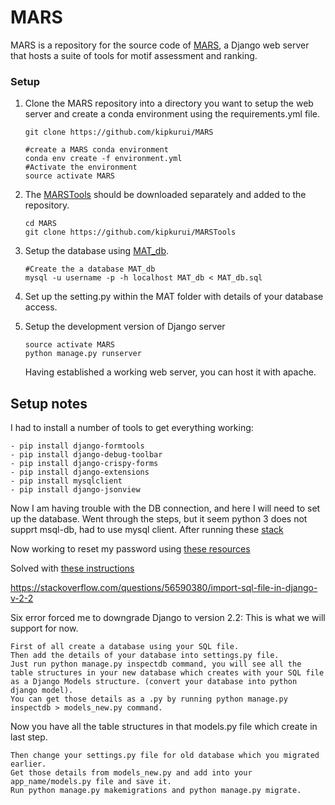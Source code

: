 # MARS

MARS is a repository for the source code of [MARS](www.bioinf.ict.ru.ac.za), a Django web server that hosts a suite of tools for motif assessment and ranking.

### Setup
1. Clone the MARS repository into a directory you want to setup the web server and create a conda environment using the requirements.yml file.

    ```
    git clone https://github.com/kipkurui/MARS

    #create a MARS conda environment
    conda env create -f environment.yml
    #Activate the environment
    source activate MARS
    ```

2. The [MARSTools](https://github.com/kipkurui/MARSTools) should be downloaded separately and added to the repository. 
    ```
    cd MARS
    git clone https://github.com/kipkurui/MARSTools
    ```
3. Setup the database using [MAT_db](MATOM/Database/MAT_db.sql).
    ```
    #Create the a database MAT_db
    mysql -u username -p -h localhost MAT_db < MAT_db.sql
    
    ```
3. Set up the setting.py within the MAT folder with details of your database access. 

4. Setup the development version of Django server
    ```
    source activate MARS
    python manage.py runserver
    ```
    Having established a working web server, you can host it with apache.


## Setup notes

I had to install a number of tools to get everything working:

    - pip install django-formtools
    - pip install django-debug-toolbar
    - pip install django-crispy-forms
    - pip install django-extensions
    - pip install mysqlclient
    - pip install django-jsonview

 Now I am having trouble with the DB connection, and here I will need to set up the database. 
Went through the steps, but it seem python 3 does not supprt msql-db, had to use mysql client. 
After running these [stack](https://stackoverflow.com/questions/7475223/mysql-config-not-found-when-installing-mysqldb-python-interface)

Now working to reset my password using [these resources](https://gist.github.com/zubaer-ahammed/c81c9a0e37adc1cb9a6cdc61c4190f52)

Solved with [these instructions](https://medium.com/@devontem/solved-cant-connect-to-local-mysql-server-through-socket-tmp-mysql-sock-2-f52c9c546f7)

https://stackoverflow.com/questions/56590380/import-sql-file-in-django-v-2-2

Six error forced me to downgrade Django to version 2.2: This is what we will support for now. 

    First of all create a database using your SQL file.
    Then add the details of your database into settings.py file.
    Just run python manage.py inspectdb command, you will see all the table structures in your new database which creates with your SQL file as a Django Models structure. (convert your database into python django model).
    You can get those details as a .py by running python manage.py inspectdb > models_new.py command.

Now you have all the table structures in that models.py file which create in last step.

    Then change your settings.py file for old database which you migrated earlier.
    Get those details from models_new.py and add into your app_name/models.py file and save it.
    Run python manage.py makemigrations and python manage.py migrate.
